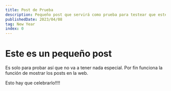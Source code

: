 ```yaml
---
title: Post de Prueba
description: Pequeño post que servirá como prueba para testear que esté quedando bien la página de blogs para nuestros futuros posts para mi amorcito
publishedDate: 2023/04/08
tag: New Year
index: 0
---
```


# Este es un pequeño post

Es solo para probar así que no va a tener nada especial.
Por fin funciona la función de mostrar los posts en la web.

Esto hay que celebrarlo!!!!